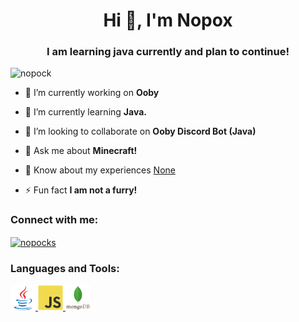<h1 align="center">Hi 👋, I'm Nopox</h1>
<h3 align="center">I am learning java currently and plan to continue!</h3>

<p align="left"> <img src="https://komarev.com/ghpvc/?username=nopock&label=Profile%20views&color=0e75b6&style=flat" alt="nopock" /> </p>

- 🔭 I’m currently working on **Ooby**

- 🌱 I’m currently learning **Java.**

- 👯 I’m looking to collaborate on **Ooby Discord Bot (Java)**

- 💬 Ask me about **Minecraft!**

- 📄 Know about my experiences [None](None)

- ⚡ Fun fact **I am not a furry!**

<h3 align="left">Connect with me:</h3>
<p align="left">
<a href="https://twitter.com/nopocks" target="blank"><img align="center" src="https://raw.githubusercontent.com/rahuldkjain/github-profile-readme-generator/master/src/images/icons/Social/twitter.svg" alt="nopocks" height="30" width="40" /></a>
</p>

<h3 align="left">Languages and Tools:</h3>
<p align="left"> <a href="https://www.java.com" target="_blank" rel="noreferrer"> <img src="https://raw.githubusercontent.com/devicons/devicon/master/icons/java/java-original.svg" alt="java" width="40" height="40"/> </a> <a href="https://developer.mozilla.org/en-US/docs/Web/JavaScript" target="_blank" rel="noreferrer"> <img src="https://raw.githubusercontent.com/devicons/devicon/master/icons/javascript/javascript-original.svg" alt="javascript" width="40" height="40"/> </a> <a href="https://www.mongodb.com/" target="_blank" rel="noreferrer"> <img src="https://raw.githubusercontent.com/devicons/devicon/master/icons/mongodb/mongodb-original-wordmark.svg" alt="mongodb" width="40" height="40"/> </a> </p>
